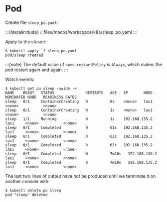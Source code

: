 # Pod

Create file `sleep_po.yaml`:

:::{literalinclude} /_files/macos/workspace/k8s/sleep_po.yaml
:::

Apply to the cluster:

```console
$ kubectl apply -f sleep_po.yaml
pod/sleep created
```

:::{note}
The default value of `spec.restartPolicy` is `Always`, which makes the pod restart again and again.
:::

Watch events:

```console
$ kubectl get po sleep -owide -w
NAME    READY   STATUS              RESTARTS   AGE   IP       NODE     NOMINATED NODE   READINESS GATES
sleep   0/1     ContainerCreating   0          0s    <none>   las1     <none>           <none>
sleep   0/1     ContainerCreating   0          1s    <none>   las1     <none>           <none>
sleep   1/1     Running             0          1s    192.168.135.2   las1     <none>           <none>
sleep   0/1     Completed           0          61s   192.168.135.2   las1     <none>           <none>
sleep   0/1     Completed           0          62s   192.168.135.2   las1     <none>           <none>
sleep   0/1     Completed           0          63s   192.168.135.2   las1     <none>           <none>
sleep   0/1     Completed           0          7m18s   192.168.135.2   las1     <none>           <none>
sleep   0/1     Completed           0          7m18s   192.168.135.2   las1     <none>           <none>
```

The last two lines of output have not be produced until we terminate it on another console with:

```console
$ kubectl delete po sleep
pod "sleep" deleted
```

